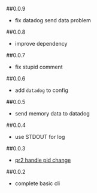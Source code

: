 ##0.0.9
* fix datadog send data problem

##0.0.8
* improve dependency 

##0.0.7
* fix stupid comment

##0.0.6
* add `datadog` to config

##0.0.5
* send memory data to datadog

##0.0.4
* use STDOUT for log

##0.0.3
* [pr2 handle pid change](https://github.com/sudo-recruit/moro/pull/2)

##0.0.2
* complete basic cli
